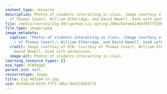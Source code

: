 ```yaml
---
content_type: resource
description: Photos of students interacting in class. Image courtesy of OCW. Courtesy
  of Thomas Covert, William Etheridge, and David Newell. Used with permission.
file: /media/courses/21g-403-german-iii-spring-2004/8afe641d65f0f7f339b20e52f8bb5c72_21g-403s04-th.jpg
file_type: image/jpeg
image_metadata:
  caption: "Photos of students interacting in class. (Image courtesy of OCW. Courtesy\
    \ of Thomas Covert,\_William Etheridge, and David Newell. Used with permission.)"
  credit: Image courtesy of OCW. Courtesy of Thomas Covert, William Etheridge, and
    David Newell. Used with permission.
  image-alt: Photos of students interacting in class.
learning_resource_types: []
ocw_type: OCWImage
parent_uid: null
resourcetype: Image
title: 21g-403s04-th.jpg
uid: 8afe641d-65f0-f7f3-39b2-0e52f8bb5c72
---
```

